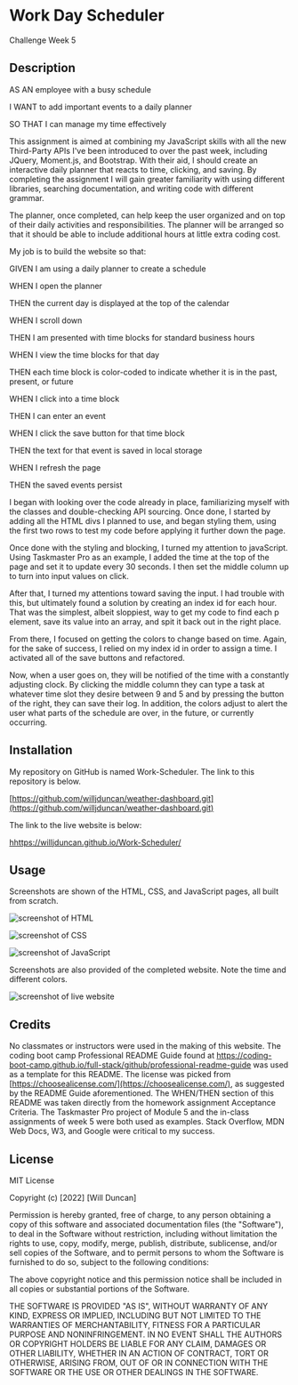 # Work Day Scheduler
Challenge Week 5

## Description

AS AN employee with a busy schedule

I WANT to add important events to a daily planner

SO THAT I can manage my time effectively

This assignment is aimed at combining my JavaScript skills with all the new Third-Party APIs I've been introduced to over the past week, including JQuery, Moment.js, and Bootstrap. With their aid, I should create an interactive daily planner that reacts to time, clicking, and saving. By completing the assignment I will gain greater familiarity with using different libraries, searching documentation, and writing code with different grammar. 

The planner, once completed, can help keep the user organized and on top of their daily activities and responsibilities. The planner will be arranged so that it should be able to include additional hours at little extra coding cost. 

My job is to build the website so that:

GIVEN I am using a daily planner to create a schedule

WHEN I open the planner

THEN the current day is displayed at the top of the calendar

WHEN I scroll down

THEN I am presented with time blocks for standard business hours

WHEN I view the time blocks for that day

THEN each time block is color-coded to indicate whether it is in the past, present, or future

WHEN I click into a time block

THEN I can enter an event

WHEN I click the save button for that time block

THEN the text for that event is saved in local storage

WHEN I refresh the page

THEN the saved events persist

I began with looking over the code already in place, familiarizing myself with the classes and double-checking API sourcing. Once done, I started by adding all the HTML divs I planned to use, and began styling them, using the first two rows to test my code before applying it further down the page. 

Once done with the styling and blocking, I turned my attention to javaScript. Using Taskmaster Pro as an example, I added the time at the top of the page and set it to update every 30 seconds. I then set the middle column up to turn into input values on click. 

After that, I turned my attentions toward saving the input. I had trouble with this, but ultimately found a solution by creating an index id for each hour. That was the simplest, albeit sloppiest, way to get my code to find each p element, save its value into an array, and spit it back out in the right place. 

From there, I focused on getting the colors to change based on time. Again, for the sake of success, I relied on my index id in order to assign a time. I activated all of the save buttons and refactored. 

Now, when a user goes on, they will be notified of the time with a constantly adjusting clock. By clicking the middle column they can type a task at whatever time slot they desire between 9 and 5 and by pressing the button of the right, they can save their log. In addition, the colors adjust to alert the user what parts of the schedule are over, in the future, or currently occurring. 

## Installation

My repository on GitHub is named Work-Scheduler. The link to this repository is below.

[https://github.com/willjduncan/weather-dashboard.git](https://github.com/willjduncan/weather-dashboard.git)


The link to the live website is below: 

[hhttps://willjduncan.github.io/Work-Scheduler/](https://willjduncan.github.io/Work-Scheduler/)


## Usage

Screenshots are shown of the HTML, CSS, and JavaScript pages, all built from scratch. 

![screenshot of HTML](/assets/images/screenshot-html.png)

![screenshot of CSS](/assets/images/screenshot-css.png)

![screenshot of JavaScript](/assets/images/screenshot-js.png)


Screenshots are also provided of the completed website. Note the time and different colors.  

![screenshot of live website](/assets/images/screenshot-active.png)

## Credits

No classmates or instructors were used in the making of this website. The coding boot camp Professional README Guide found at https://coding-boot-camp.github.io/full-stack/github/professional-readme-guide was used as a template for this README. The license was picked from [https://choosealicense.com/](https://choosealicense.com/), as suggested by the README Guide aforementioned. The WHEN/THEN section of this README was taken directly from the homework assignment Acceptance Criteria. The Taskmaster Pro project of Module 5 and the in-class assignments of week 5 were both used as examples. Stack Overflow, MDN Web Docs, W3, and Google were critical to my success. 

## License

MIT License

Copyright (c) [2022] [Will Duncan]

Permission is hereby granted, free of charge, to any person obtaining a copy
of this software and associated documentation files (the "Software"), to deal
in the Software without restriction, including without limitation the rights
to use, copy, modify, merge, publish, distribute, sublicense, and/or sell
copies of the Software, and to permit persons to whom the Software is
furnished to do so, subject to the following conditions:

The above copyright notice and this permission notice shall be included in all
copies or substantial portions of the Software.

THE SOFTWARE IS PROVIDED "AS IS", WITHOUT WARRANTY OF ANY KIND, EXPRESS OR
IMPLIED, INCLUDING BUT NOT LIMITED TO THE WARRANTIES OF MERCHANTABILITY,
FITNESS FOR A PARTICULAR PURPOSE AND NONINFRINGEMENT. IN NO EVENT SHALL THE
AUTHORS OR COPYRIGHT HOLDERS BE LIABLE FOR ANY CLAIM, DAMAGES OR OTHER
LIABILITY, WHETHER IN AN ACTION OF CONTRACT, TORT OR OTHERWISE, ARISING FROM,
OUT OF OR IN CONNECTION WITH THE SOFTWARE OR THE USE OR OTHER DEALINGS IN THE
SOFTWARE.